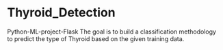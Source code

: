 # Thyroid_Detection
Python-ML-project-Flask
The goal is to build a classification methodology to predict the type of Thyroid
based on the given training data.
